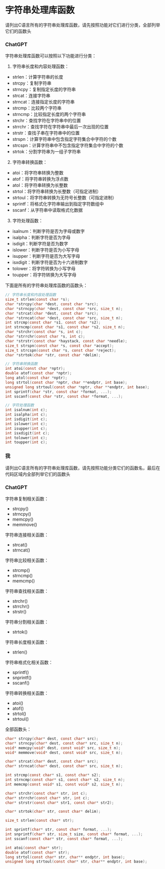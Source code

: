 #  字符串处理库函数

请列出C语言所有的字符串处理库函数，请先按照功能对它们进行分类，全部列举它们的函数头



### ChatGPT

字符串处理库函数可以按照以下功能进行分类：

1. 字符串长度和内容处理函数：

- strlen：计算字符串的长度
- strcpy：复制字符串
- strncpy：复制指定长度的字符串
- strcat：连接字符串
- strncat：连接指定长度的字符串
- strcmp：比较两个字符串
- strncmp：比较指定长度的两个字符串
- strchr：查找字符在字符串中的位置
- strrchr：查找字符在字符串中最后一次出现的位置
- strstr：查找子串在字符串中的位置
- strspn：计算字符串中包含指定字符集合中字符的个数
- strcspn：计算字符串中不包含指定字符集合中字符的个数
- strtok：分割字符串为一组子字符串

2. 字符串转换函数：

- atoi：将字符串转换为整数
- atof：将字符串转换为浮点数
- atol：将字符串转换为长整数
- strtol：将字符串转换为长整数（可指定进制）
- strtoul：将字符串转换为无符号长整数（可指定进制）
- sprintf：将格式化字符串输出到指定字符数组中
- sscanf：从字符串中读取格式化数据

3. 字符处理函数：

- isalnum：判断字符是否为字母或数字
- isalpha：判断字符是否为字母
- isdigit：判断字符是否为数字
- islower：判断字符是否为小写字母
- isupper：判断字符是否为大写字母
- isxdigit：判断字符是否为十六进制数字
- tolower：将字符转换为小写字母
- toupper：将字符转换为大写字母

下面是所有的字符串处理库函数的函数头：

```c
// 字符串长度和内容处理函数
size_t strlen(const char *s);
char *strcpy(char *dest, const char *src);
char *strncpy(char *dest, const char *src, size_t n);
char *strcat(char *dest, const char *src);
char *strncat(char *dest, const char *src, size_t n);
int strcmp(const char *s1, const char *s2);
int strncmp(const char *s1, const char *s2, size_t n);
char *strchr(const char *s, int c);
char *strrchr(const char *s, int c);
char *strstr(const char *haystack, const char *needle);
size_t strspn(const char *s, const char *accept);
size_t strcspn(const char *s, const char *reject);
char *strtok(char *str, const char *delim);

// 字符串转换函数
int atoi(const char *nptr);
double atof(const char *nptr);
long atol(const char *nptr);
long strtol(const char *nptr, char **endptr, int base);
unsigned long strtoul(const char *nptr, char **endptr, int base);
int sprintf(char *str, const char *format, ...);
int sscanf(const char *str, const char *format, ...);

// 字符处理函数
int isalnum(int c);
int isalpha(int c);
int isdigit(int c);
int islower(int c);
int isupper(int c);
int isxdigit(int c);
int tolower(int c);
int toupper(int c);
```

### 我

请列出C语言所有的字符串处理库函数，请先按照功能分类它们的函数名，最后在代码区域内全部列举它们的函数头



### ChatGPT

字符串复制相关函数：

- strcpy()
- strncpy()
- memcpy()
- memmove()

字符串连接相关函数：

- strcat()
- strncat()

字符串比较相关函数：

- strcmp()
- strncmp()
- memcmp()

字符串查找相关函数：

- strchr()
- strrchr()
- strstr()

字符串分割相关函数：

- strtok()

字符串长度相关函数：

- strlen()

字符串格式化相关函数：

- sprintf()
- snprintf()
- sscanf()

字符串转换相关函数：

- atoi()
- atof()
- strtol()
- strtoul()

全部函数头：

```c
char* strcpy(char* dest, const char* src);
char* strncpy(char* dest, const char* src, size_t n);
void* memcpy(void* dest, const void* src, size_t n);
void* memmove(void* dest, const void* src, size_t n);

char* strcat(char* dest, const char* src);
char* strncat(char* dest, const char* src, size_t n);

int strcmp(const char* s1, const char* s2);
int strncmp(const char* s1, const char* s2, size_t n);
int memcmp(const void* s1, const void* s2, size_t n);

char* strchr(const char* str, int c);
char* strrchr(const char* str, int c);
char* strstr(const char* str1, const char* str2);

char* strtok(char* str, const char* delim);

size_t strlen(const char* str);

int sprintf(char* str, const char* format, ...);
int snprintf(char* str, size_t size, const char* format, ...);
int sscanf(const char* str, const char* format, ...);

int atoi(const char* str);
double atof(const char* str);
long strtol(const char* str, char** endptr, int base);
unsigned long strtoul(const char* str, char** endptr, int base);
```
